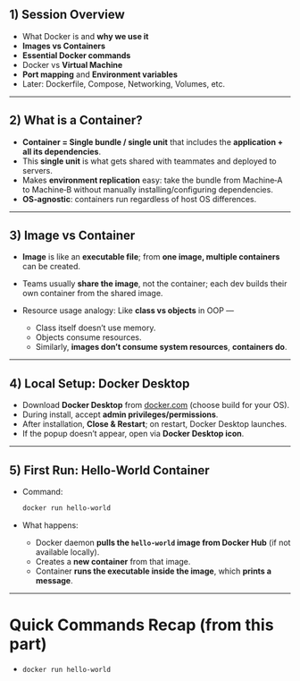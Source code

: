 ## 1) Session Overview

  * What Docker is and **why we use it**
  * **Images vs Containers**
  * **Essential Docker commands**
  * Docker vs **Virtual Machine**
  * **Port mapping** and **Environment variables**
  * Later: Dockerfile, Compose, Networking, Volumes, etc.

---

## 2) What is a Container?

* **Container = Single bundle / single unit** that includes the **application + all its dependencies**.
* This **single unit** is what gets shared with teammates and deployed to servers.
* Makes **environment replication** easy: take the bundle from Machine‑A to Machine‑B without manually installing/configuring dependencies.
* **OS‑agnostic**: containers run regardless of host OS differences.

---

## 3) Image vs Container

* **Image** is like an **executable file**; from **one image, multiple containers** can be created.
* Teams usually **share the image**, not the container; each dev builds their own container from the shared image.
* Resource usage analogy: Like **class vs objects** in OOP —

  * Class itself doesn’t use memory.
  * Objects consume resources.
  * Similarly, **images don’t consume system resources**, **containers do**.

---

## 4) Local Setup: Docker Desktop

* Download **Docker Desktop** from [docker.com](https://docker.com) (choose build for your OS).
* During install, accept **admin privileges/permissions**.
* After installation, **Close & Restart**; on restart, Docker Desktop launches.
* If the popup doesn’t appear, open via **Docker Desktop icon**.

---

## 5) First Run: Hello‑World Container

* Command:

  ```bash
  docker run hello-world
  ```
* What happens:

  * Docker daemon **pulls the `hello-world` image from Docker Hub** (if not available locally).
  * Creates a **new container** from that image.
  * Container **runs the executable inside the image**, which **prints a message**.

---

# Quick Commands Recap (from this part)

* `docker run hello-world`

